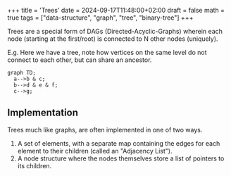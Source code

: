 +++
title = 'Trees'
date = 2024-09-17T11:48:00+02:00
draft = false
math = true
tags = ["data-structure", "graph", "tree", "binary-tree"]
+++

Trees are a special form of DAGs (Directed-Acyclic-Graphs)
wherein each node (starting at the first/root) is connected to N other nodes (uniquely).

E.g. Here we have a tree, note how vertices on the same level do not connect
to each other, but can share an ancestor.

```mermaid
graph TD;
  a-->b & c;
  b-->d & e & f;
  c-->g;
```

## Implementation

Trees much like graphs, are often implemented in one of two ways.

1. A set of elements, with a separate map containing the edges for each element to
   their children (called an "Adjacency List").
2. A node structure where the nodes themselves store a list of pointers to its children.
